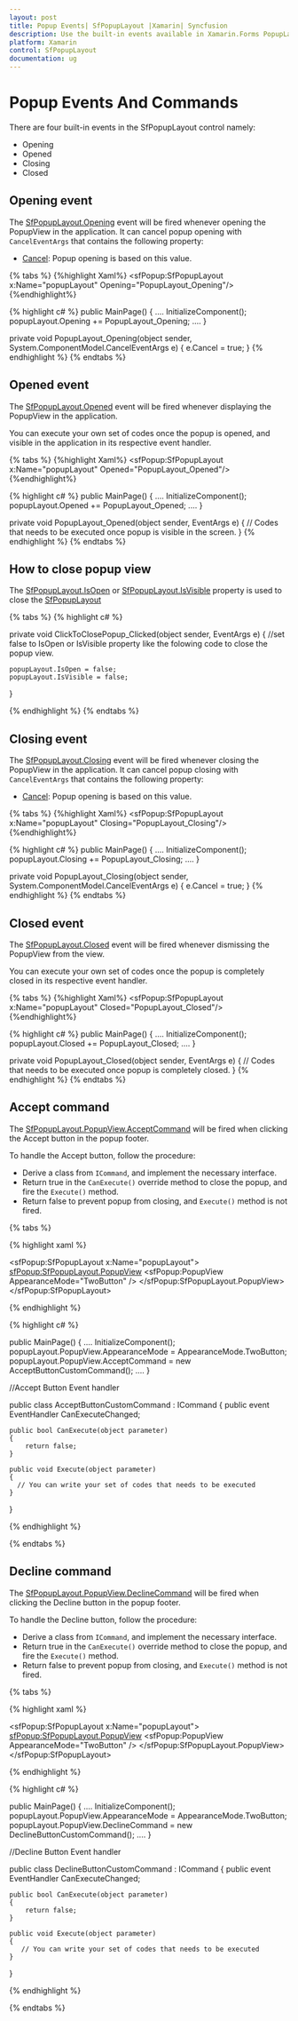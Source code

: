 ```yaml
---
layout: post
title: Popup Events| SfPopupLayout |Xamarin| Syncfusion
description: Use the built-in events available in Xamarin.Forms PopupLayout to control the opening and closing of popup based on conditions or requirements.
platform: Xamarin
control: SfPopupLayout
documentation: ug
--- 
```


# Popup Events And Commands

There are four built-in events in the SfPopupLayout control namely:

* Opening
* Opened
* Closing
* Closed

## Opening event

The [SfPopupLayout.Opening](https://help.syncfusion.com/cr/cref_files/xamarin/Syncfusion.SfPopupLayout.XForms~Syncfusion.XForms.PopupLayout.SfPopupLayout~Opening_EV.html) event will be fired whenever opening the PopupView in the application. It can cancel popup opening with `CancelEventArgs` that contains the following property:

* [Cancel](https://msdn.microsoft.com/query/dev14.query?appId=Dev14IDEF1&l=EN-US&k=k(System.ComponentModel.CancelEventArgs.Cancel)&rd=true): Popup opening is based on this value.

{% tabs %}
{%highlight Xaml%}
<sfPopup:SfPopupLayout x:Name="popupLayout" Opening="PopupLayout_Opening"/>
{%endhighlight%}

{% highlight c# %}
public MainPage()
{
    ....
    InitializeComponent();
    popupLayout.Opening += PopupLayout_Opening;
    ....
}

private void PopupLayout_Opening(object sender, System.ComponentModel.CancelEventArgs e)
{
    e.Cancel = true;
}
{% endhighlight %}
{% endtabs %}

## Opened event

The [SfPopupLayout.Opened](https://help.syncfusion.com/cr/cref_files/xamarin/Syncfusion.SfPopupLayout.XForms~Syncfusion.XForms.PopupLayout.SfPopupLayout~Opened_EV.html) event will be fired whenever displaying the PopupView in the application.

You can execute your own set of codes once the popup is opened, and visible in the application in its respective event handler.

{% tabs %}
{%highlight Xaml%}
<sfPopup:SfPopupLayout x:Name="popupLayout" Opened="PopupLayout_Opened"/>
{%endhighlight%}

{% highlight c# %}
public MainPage()
{
    ....
    InitializeComponent();
    popupLayout.Opened += PopupLayout_Opened;
    ....
}

private void PopupLayout_Opened(object sender, EventArgs e)
{
   // Codes that needs to be executed once popup is visible in the screen.
}
{% endhighlight %}
{% endtabs %}

## How to close popup view

The [SfPopupLayout.IsOpen](https://help.syncfusion.com/cr/cref_files/xamarin/Syncfusion.SfPopupLayout.XForms~Syncfusion.XForms.PopupLayout.SfPopupLayout~IsOpen.html) or [SfPopupLayout.IsVisible](https://help.syncfusion.com/cr/cref_files/xamarin/Syncfusion.SfPopupLayout.XForms~Syncfusion.XForms.PopupLayout.SfPopupLayout~IsVisible.html) property is used to close the [SfPopupLayout](https://help.syncfusion.com/cr/cref_files/xamarin/Syncfusion.SfPopupLayout.XForms~Syncfusion.XForms.PopupLayout.SfPopupLayout.html)

{% tabs %}
{% highlight c# %}

private void ClickToClosePopup_Clicked(object sender, EventArgs e)
{
    //set false to IsOpen or IsVisible property like the folowing code to close the popup view.

    popupLayout.IsOpen = false;
    popupLayout.IsVisible = false;
}

{% endhighlight %}
{% endtabs %}

## Closing event

The [SfPopupLayout.Closing](https://help.syncfusion.com/cr/cref_files/xamarin/Syncfusion.SfPopupLayout.XForms~Syncfusion.XForms.PopupLayout.SfPopupLayout~Opening_EV.html) event will be fired whenever closing the PopupView in the application. It can cancel popup closing with `CancelEventArgs` that contains the following property:

* [Cancel](https://msdn.microsoft.com/query/dev14.query?appId=Dev14IDEF1&l=EN-US&k=k(System.ComponentModel.CancelEventArgs.Cancel)&rd=true): Popup opening is based on this value.

{% tabs %}
{%highlight Xaml%}
<sfPopup:SfPopupLayout x:Name="popupLayout"  Closing="PopupLayout_Closing"/>
{%endhighlight%}

{% highlight c# %}
public MainPage()
{
    ....
    InitializeComponent();
    popupLayout.Closing += PopupLayout_Closing;
    ....
}

private void PopupLayout_Closing(object sender, System.ComponentModel.CancelEventArgs e)
{
    e.Cancel = true;
}
{% endhighlight %}
{% endtabs %}

## Closed event

The [SfPopupLayout.Closed](https://help.syncfusion.com/cr/cref_files/xamarin/Syncfusion.SfPopupLayout.XForms~Syncfusion.XForms.PopupLayout.SfPopupLayout~Closed_EV.html) event will be fired whenever dismissing the PopupView from the view.

You can execute your own set of codes once the popup is completely closed in its respective event handler.

{% tabs %}
{%highlight Xaml%}
<sfPopup:SfPopupLayout x:Name="popupLayout" Closed="PopupLayout_Closed"/>
{%endhighlight%}

{% highlight c# %}
public MainPage()
{
    ....
    InitializeComponent();
    popupLayout.Closed += PopupLayout_Closed;
    ....
}

private void PopupLayout_Closed(object sender, EventArgs e)
{
    // Codes that needs to be executed once popup is completely closed.
}
{% endhighlight %}
{% endtabs %}

## Accept command

The [SfPopupLayout.PopupView.AcceptCommand](https://help.syncfusion.com/cr/cref_files/xamarin/Syncfusion.SfPopupLayout.XForms~Syncfusion.XForms.PopupLayout.PopupView~AcceptCommand.html) will be fired when clicking the Accept button in the popup footer.

To handle the Accept button, follow the procedure:

* Derive a class from `ICommand`, and implement the necessary interface.
* Return true in the `CanExecute()` override method to close the popup, and fire the `Execute()` method.
* Return false to prevent popup from closing, and `Execute()` method is not fired.

{% tabs %}

{% highlight xaml %}

<sfPopup:SfPopupLayout x:Name="popupLayout">
    <sfPopup:SfPopupLayout.PopupView>
        <sfPopup:PopupView AppearanceMode="TwoButton" />
    </sfPopup:SfPopupLayout.PopupView>
</sfPopup:SfPopupLayout>

{% endhighlight %}

{% highlight c# %}

public MainPage()
{
    ....
    InitializeComponent();
    popupLayout.PopupView.AppearanceMode = AppearanceMode.TwoButton;
    popupLayout.PopupView.AcceptCommand = new AcceptButtonCustomCommand();
    ....
}

//Accept Button Event handler

public class AcceptButtonCustomCommand : ICommand
{
    public event EventHandler CanExecuteChanged;

    public bool CanExecute(object parameter)
    {
        return false;
    }

    public void Execute(object parameter)
    {
      // You can write your set of codes that needs to be executed
    }
}


{% endhighlight %}

{% endtabs %}

## Decline command

The [SfPopupLayout.PopupView.DeclineCommand](https://help.syncfusion.com/cr/cref_files/xamarin/Syncfusion.SfPopupLayout.XForms~Syncfusion.XForms.PopupLayout.PopupView~DeclineCommand.html) will be fired when clicking the Decline button in the popup footer. 

To handle the Decline button, follow the procedure:

* Derive a class from `ICommand`, and implement the necessary interface. 
* Return true in the `CanExecute()` override method to close the popup, and fire the `Execute()` method. 
* Return false to prevent popup from closing, and `Execute()` method is not fired.

{% tabs %}

{% highlight xaml %}

<sfPopup:SfPopupLayout x:Name="popupLayout">
    <sfPopup:SfPopupLayout.PopupView>
        <sfPopup:PopupView AppearanceMode="TwoButton" />
    </sfPopup:SfPopupLayout.PopupView>
</sfPopup:SfPopupLayout>

{% endhighlight %}

{% highlight c# %}

public MainPage()
{
    ....
    InitializeComponent();
    popupLayout.PopupView.AppearanceMode = AppearanceMode.TwoButton;
    popupLayout.PopupView.DeclineCommand = new DeclineButtonCustomCommand();
    ....
}

//Decline Button Event handler

public class DeclineButtonCustomCommand : ICommand
{
    public event EventHandler CanExecuteChanged;

    public bool CanExecute(object parameter)
    {
        return false;
    }

    public void Execute(object parameter)
    {
       // You can write your set of codes that needs to be executed
    }
}

{% endhighlight %}

{% endtabs %}
